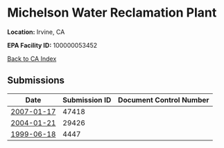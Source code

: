 # Michelson Water Reclamation Plant

**Location:** Irvine, CA

**EPA Facility ID:** 100000053452

[Back to CA Index](../../index.md)

## Submissions

| Date | Submission ID | Document Control Number |
|------|--------------|-------------------------|
| [2007-01-17](submissions/47418.md) | 47418 |  |
| [2004-01-21](submissions/29426.md) | 29426 |  |
| [1999-06-18](submissions/4447.md) | 4447 |  |
